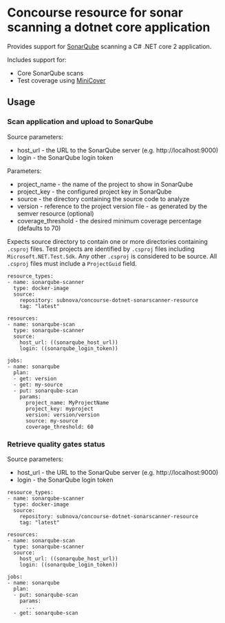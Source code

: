 # Concourse resource for sonar scanning a dotnet core application

Provides support for [SonarQube](https://www.sonarqube.org/) scanning a C# .NET core 2 application.

Includes support for:
* Core SonarQube scans
* Test coverage using [MiniCover](https://github.com/lucaslorentz/minicover)

## Usage

### Scan application and upload to SonarQube

Source parameters:
* host_url - the URL to the SonarQube server (e.g. http://localhost:9000)
* login - the SonarQube login token

Parameters:
* project_name - the name of the project to show in SonarQube
* project_key - the configured project key in SonarQube
* source - the directory containing the source code to analyze
* version - reference to the project version file - as generated by the semver resource (optional)
* coverage_threshold - the desired minimum coverage percentage (defaults to 70)

Expects source directory to contain one or more directories containing ```.csproj``` files.  Test projects are identified by ```.csproj``` files including ```Microsoft.NET.Test.Sdk```.  Any other ```.csproj``` is considered to be source.  All ```.csproj``` files must include a ```ProjectGuid``` field.

```
resource_types:
- name: sonarqube-scanner
  type: docker-image
  source:
    repository: subnova/concourse-dotnet-sonarscanner-resource
    tag: "latest"

resources:
- name: sonarqube-scan
  type: sonarqube-scanner
  source:
    host_url: ((sonarqube_host_url))
    login: ((sonarqube_login_token))

jobs:
- name: sonarqube
  plan:
  - get: version
  - get: my-source
  - put: sonarqube-scan
    params:
      project_name: MyProjectName
      project_key: myproject
      version: version/version
      source: my-source
      coverage_threshold: 60
```

### Retrieve quality gates status

Source parameters:
* host_url - the URL to the SonarQube server (e.g. http://localhost:9000)
* login - the SonarQube login token

```
resource_types:
- name: sonarqube-scanner
  type: docker-image
  source:
    repository: subnova/concourse-dotnet-sonarscanner-resource
    tag: "latest"

resources:
- name: sonarqube-scan
  type: sonarqube-scanner
  source:
    host_url: ((sonarqube_host_url))
    login: ((sonarqube_login_token))

jobs:
- name: sonarqube
  plan:
  - put: sonarqube-scan
    params:
      ...
  - get: sonarqube-scan
```
